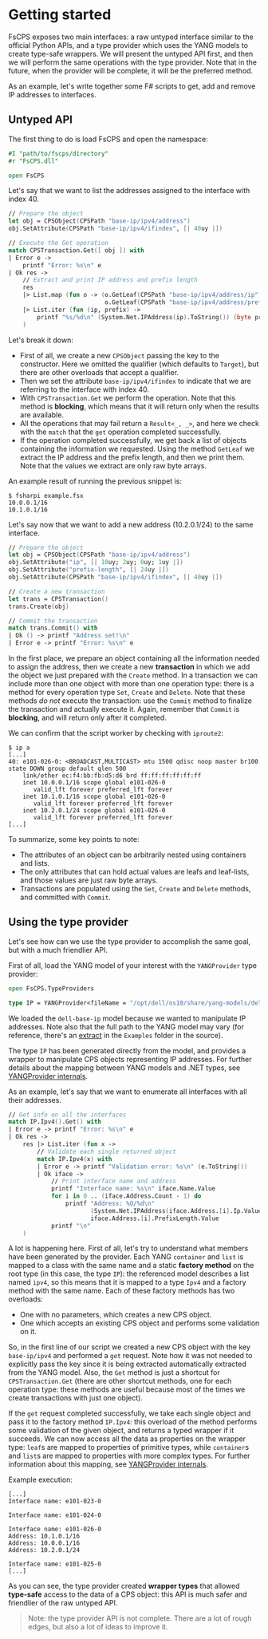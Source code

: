 # Getting started

FsCPS exposes two main interfaces: a raw untyped interface similar to the official Python APIs,
and a type provider which uses the YANG models to create type-safe wrappers.
We will present the untyped API first, and then we will perform the same operations with the type
provider. Note that in the future, when the provider will be complete, it will be the preferred
method.

As an example, let's write together some F# scripts to get, add and remove IP addresses to interfaces.



## Untyped API

The first thing to do is load FsCPS and open the namespace:

```fsharp
#I "path/to/fscps/directory"
#r "FsCPS.dll"

open FsCPS
```

Let's say that we want to list the addresses assigned to the interface with index 40.

```fsharp
// Prepare the object
let obj = CPSObject(CPSPath "base-ip/ipv4/address")
obj.SetAttribute(CPSPath "base-ip/ipv4/ifindex", [| 40uy |])

// Execute the Get operation
match CPSTransaction.Get([ obj ]) with
| Error e ->
    printf "Error: %s\n" e
| Ok res ->
    // Extract and print IP address and prefix length
    res
    |> List.map (fun o -> (o.GetLeaf(CPSPath "base-ip/ipv4/address/ip").Value,
                           o.GetLeaf(CPSPath "base-ip/ipv4/address/prefix-length").Value))
    |> List.iter (fun (ip, prefix) ->
        printf "%s/%d\n" (System.Net.IPAddress(ip).ToString()) (byte prefix.[0])
    )
```

Let's break it down:

- First of all, we create a new `CPSObject` passing the key to the constructor.
  Here we omitted the qualifier (which defaults to `Target`), but there are other overloads that
  accept a qualifier.
- Then we set the attribute `base-ip/ipv4/ifindex` to indicate that we are referring to the interface
  with index 40.
- With `CPSTransaction.Get` we perform the operation. Note that this method is **blocking**, which means
  that it will return only when the results are available.
- All the operations that may fail return a `Result<_, _>`, and here we check with the `match` that
  the `get` operation completed successfully.
- If the operation completed successfully, we get back a list of objects containing the information
  we requested. Using the method `GetLeaf` we extract the IP address and the prefix length, and then
  we print them. Note that the values we extract are only raw byte arrays.

An example result of running the previous snippet is:

```
$ fsharpi example.fsx
10.0.0.1/16
10.1.0.1/16
```

Let's say now that we want to add a new address (10.2.0.1/24) to the same interface.

```fsharp
// Prepare the object
let obj = CPSObject(CPSPath "base-ip/ipv4/address")
obj.SetAttribute("ip", [| 10uy; 2uy; 0uy; 1uy |])
obj.SetAttribute("prefix-length", [| 24uy |])
obj.SetAttribute(CPSPath "base-ip/ipv4/ifindex", [| 40uy |])

// Create a new transaction
let trans = CPSTransaction()
trans.Create(obj)

// Commit the transaction
match trans.Commit() with
| Ok () -> printf "Address set!\n"
| Error e -> printf "Error: %s\n" e
```

In the first place, we prepare an object containing all the information needed to assign the address,
then we create a new **transaction** in which we add the object we just prepared with the `Create` method.
In a transaction we can include more than one object with more than one operation type: there is
a method for every operation type `Set`, `Create` and `Delete`. Note that these methods *do not*
execute the transaction: use the `Commit` method to finalize the transaction and actually execute it.
Again, remember that `Commit` is **blocking**, and will return only after it completed.

We can confirm that the script worker by checking with `iproute2`:

```
$ ip a
[...]
40: e101-026-0: <BROADCAST,MULTICAST> mtu 1500 qdisc noop master br100 state DOWN group default qlen 500
    link/ether ec:f4:bb:fb:d5:d6 brd ff:ff:ff:ff:ff:ff
    inet 10.0.0.1/16 scope global e101-026-0
       valid_lft forever preferred_lft forever
    inet 10.1.0.1/16 scope global e101-026-0
       valid_lft forever preferred_lft forever
    inet 10.2.0.1/24 scope global e101-026-0
       valid_lft forever preferred_lft forever
[...]
```

To summarize, some key points to note:

- The attributes of an object can be arbitrarily nested using containers and lists.
- The only attributes that can hold actual values are leafs and leaf-lists, and those values
  are just raw byte arrays.
- Transactions are populated using the `Set`, `Create` and `Delete` methods, and committed with `Commit`.



## Using the type provider

Let's see how can we use the type provider to accomplish the same goal, but with a much friendlier API.

First of all, load the YANG model of your interest with the `YANGProvider` type provider:

```fsharp
open FsCPS.TypeProviders

type IP = YANGProvider<fileName = "/opt/dell/os10/share/yang-models/dell-base-ip.yang">
```

We loaded the `dell-base-ip` model because we wanted to manipulate IP addresses.
Note also that the full path to the YANG model may vary (for reference, there's an
[extract](../FsCPS/Examples/dell-base-ip.yang) in the `Examples` folder in the source).

The type `IP` has been generated directly from the model, and provides a wrapper to
manipulate CPS objects representing IP addresses. For further details about the mapping
between YANG models and .NET types, see [YANGProvider internals](YANGProviderInternals.md).

As an example, let's say that we want to enumerate all interfaces with all their addresses.

```fsharp
// Get info on all the interfaces
match IP.Ipv4().Get() with
| Error e -> printf "Error: %s\n" e
| Ok res ->
    res |> List.iter (fun x ->
        // Validate each single returned object
        match IP.Ipv4(x) with
        | Error e -> printf "Validation error: %s\n" (e.ToString())
        | Ok iface ->
            // Print interface name and address
            printf "Interface name: %s\n" iface.Name.Value
            for i in 0 .. (iface.Address.Count - 1) do
                printf "Address: %O/%d\n"
                       (System.Net.IPAddress(iface.Address.[i].Ip.Value))
                       iface.Address.[i].PrefixLength.Value
            printf "\n"
    )
```

A lot is happening here. First of all, let's try to understand what members have been generated
by the provider. Each YANG `container` and `list` is mapped to a class with the same name
and a static **factory method** on the root type (in this case, the type `IP`):
the referenced model describes a list named `ipv4`, so this means that it is mapped to a type
`Ipv4` and a factory method with the same name. Each of these factory methods has two
overloads:

- One with no parameters, which creates a new CPS object.
- One which accepts an existing CPS object and performs some validation on it.

So, in the first line of our script we created a new CPS object with the key `base-ip/ipv4` and
performed a `get` request. Note how it was not needed to explicitly pass the key since it
is being extracted automatically extracted from the YANG model. Also, the `Get` method is just
a shortcut for `CPSTransaction.Get` (there are other shortcut methods, one for each operation type:
these methods are useful because most of the times we create transactions with just one object).

If the `get` request completed successfully, we take each single object and pass it to the factory
method `IP.Ipv4`: this overload of the method performs some validation of the given object,
and returns a typed wrapper if it succeeds. We can now access all the data as
properties on the wrapper type: `leaf`s are mapped to properties of primitive types, while
`container`s and `list`s are mapped to properties with more complex types.
For further information about this mapping, see [YANGProvider internals](YANGProviderInternals.md).

Example execution:

```
[...]
Interface name: e101-023-0

Interface name: e101-024-0

Interface name: e101-026-0
Address: 10.1.0.1/16
Address: 10.0.0.1/16
Address: 10.2.0.1/24

Interface name: e101-025-0
[...]
```

As you can see, the type provider created **wrapper types** that allowed **type-safe** access
to the data of a CPS object: this API is much safer and friendlier of the raw untyped API.

> Note: the type provider API is not complete. There are a lot of rough edges, but also
> a lot of ideas to improve it.